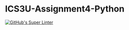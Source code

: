 # ICS3U-Assignment4-Python

[![GitHub's Super Linter](https://github.com/Huzaifa-Khalid-2/ICS3U-Assigment4-Python/workflows/GitHub's%20Super%20Linter/badge.svg)](https://github.com/Huzaifa-Khalid-2/ICS3U-Assigment4-Python/actions)
